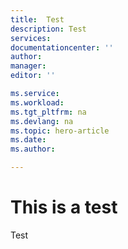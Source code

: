 ```yaml
---
title:  Test
description: Test
services:  
documentationcenter: ''
author: 
manager: 
editor: ''

ms.service:  
ms.workload:  
ms.tgt_pltfrm: na
ms.devlang: na
ms.topic: hero-article
ms.date: 
ms.author: 

---
```

# This is a test

Test